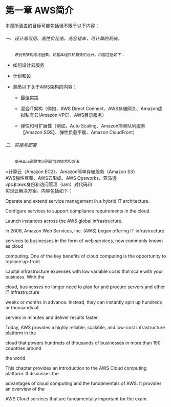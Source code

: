 # 第一章 AWS简介

本章所涵盖的目标可能包括但不限于以下内容：

###### 一、设计高可用、高性价比高，高容错率，可计算的系统。

```
    识别云架构考虑因素，如基本组件和有效的设计。内容包括如下：
```

* 如何设计云服务

* 计划和设

* 熟悉以下关于AWS架构的内容：

  * 最佳实践

  * 混合IT架构（例如，AWS Direct Connect、AWS存储网关、Amazon虚拟私有云\[Amazon VPC\]，AWS目录服务）

  * 弹性和可扩展性（例如，Auto Scaling、Amazon简单队列服务【Amazon SQS】、弹性负载平衡、Amazon CloudFront）

###### 二、实施与部署

```
    使用亚马逊弹性识别适当的技术和方法
```

&gt;计算云（Amazon EC2）、Amazon简单存储服务（Amazon S3）  
AWS弹性豆茎、AWS云形成、AWS Opsworks、亚马逊  
vpc和aws身份和访问管理（iam）对代码和  
实现云解决方案。内容包括如下：

Operate and extend service management in a hybrid IT architecture.

Configure services to support compliance requirements in the cloud.

Launch instances across the AWS global infrastructure.

In 2006, Amazon Web Services, Inc. \(AWS\) began offering IT infrastructure

services to businesses in the form of web services, now commonly known as cloud

computing. One of the key benefits of cloud computing is the opportunity to replace up-front

capital infrastructure expenses with low variable costs that scale with your business. With the

cloud, businesses no longer need to plan for and procure servers and other IT infrastructure

weeks or months in advance. Instead, they can instantly spin up hundreds or thousands of

servers in minutes and deliver results faster.

Today, AWS provides a highly reliable, scalable, and low-cost infrastructure platform in the

cloud that powers hundreds of thousands of businesses in more than 190 countries around

the world.

This chapter provides an introduction to the AWS Cloud computing platform. It discusses the

advantages of cloud computing and the fundamentals of AWS. It provides an overview of the

AWS Cloud services that are fundamentally important for the exam.

